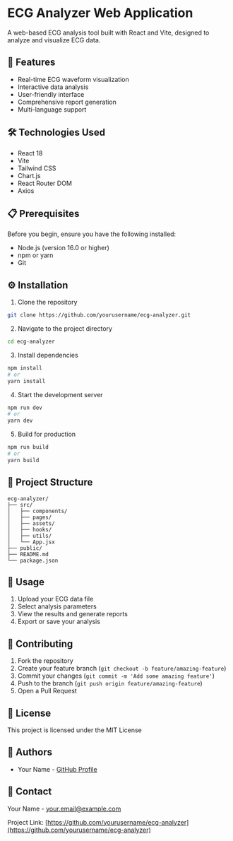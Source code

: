 # ECG Analyzer Web Application

A web-based ECG analysis tool built with React and Vite, designed to analyze and visualize ECG data.

## 🚀 Features

- Real-time ECG waveform visualization
- Interactive data analysis
- User-friendly interface
- Comprehensive report generation
- Multi-language support

## 🛠️ Technologies Used

- React 18
- Vite
- Tailwind CSS
- Chart.js
- React Router DOM
- Axios

## 📋 Prerequisites

Before you begin, ensure you have the following installed:
- Node.js (version 16.0 or higher)
- npm or yarn
- Git

## ⚙️ Installation

1. Clone the repository
```bash
git clone https://github.com/yourusername/ecg-analyzer.git
```

2. Navigate to the project directory
```bash
cd ecg-analyzer
```

3. Install dependencies
```bash
npm install
# or
yarn install
```

4. Start the development server
```bash
npm run dev
# or
yarn dev
```

5. Build for production
```bash
npm run build
# or
yarn build
```

## 📁 Project Structure

```
ecg-analyzer/
├── src/
│   ├── components/
│   ├── pages/
│   ├── assets/
│   ├── hooks/
│   ├── utils/
│   └── App.jsx
├── public/
├── README.md
└── package.json
```

## 🚀 Usage

1. Upload your ECG data file
2. Select analysis parameters
3. View the results and generate reports
4. Export or save your analysis

## 🤝 Contributing

1. Fork the repository
2. Create your feature branch (`git checkout -b feature/amazing-feature`)
3. Commit your changes (`git commit -m 'Add some amazing feature'`)
4. Push to the branch (`git push origin feature/amazing-feature`)
5. Open a Pull Request

## 📝 License

This project is licensed under the MIT License

## 👥 Authors

- Your Name - [GitHub Profile](https://github.com/yourusername)

## 📧 Contact

Your Name - your.email@example.com

Project Link: [https://github.com/yourusername/ecg-analyzer](https://github.com/yourusername/ecg-analyzer)
